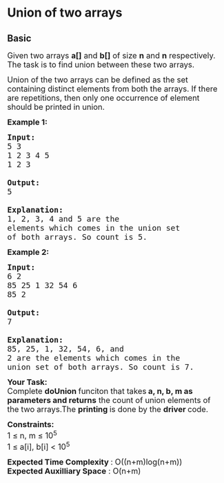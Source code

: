 # Union of two arrays
## Basic 
<div class="problem-statement">
                <p></p><p><span style="font-size:18px">Given two arrays <strong>a[]</strong>&nbsp;and <strong>b[]</strong>&nbsp;of size <strong>n</strong>&nbsp;and <strong>n</strong>&nbsp;respectively. The task is to find union between these two arrays. </span></p>

<p><span style="font-size:18px">Union of the two arrays can be defined as the set containing distinct elements from both the arrays. If there are repetitions, then only one occurrence of element should be printed in union.</span></p>

<p><span style="font-size:18px"><strong>Example 1:</strong></span></p>

<pre><span style="font-size:18px"><strong>Input:
</strong>5 3
1 2 3 4 5
1 2 3

<strong>Output: 
</strong>5
<strong>
Explanation: 
</strong>1, 2, 3, 4 and 5 are the
elements which comes in the union set
of both arrays. So count is 5.</span>
</pre>

<p><span style="font-size:18px"><strong>Example 2:</strong></span></p>

<pre><span style="font-size:18px"><strong>Input:
</strong>6 2 
85 25 1 32 54 6
85 2 

<strong>Output: 
</strong>7
<strong>
Explanation: 
</strong>85, 25, 1, 32, 54, 6, and
2 are the elements which comes in the
union set of both arrays. So count is 7.</span></pre>

<p><strong><span style="font-size:18px">Your Task:</span></strong><br>
<span style="font-size:18px">Complete <strong>doUnion </strong>funciton that takes<strong> a, n, b, m as parameters and returns</strong> the count of union elements of the&nbsp;two arrays.The <strong>printing </strong>is done by the <strong>driver </strong>code.</span></p>

<p><span style="font-size:18px"><strong>Constraints:</strong></span><br>
<span style="font-size:18px">1 ≤ n, m&nbsp;≤ 10<sup>5</sup><br>
1 ≤ a[i], b[i] &lt;&nbsp;10<sup>5</sup></span></p>

<p><span style="font-size:18px"><strong>Expected Time Complexity </strong>: O((n+m)log(n+m))<br>
<strong>Expected Auxilliary Space</strong> : O(n+m)</span></p>
 <p></p>
            </div>